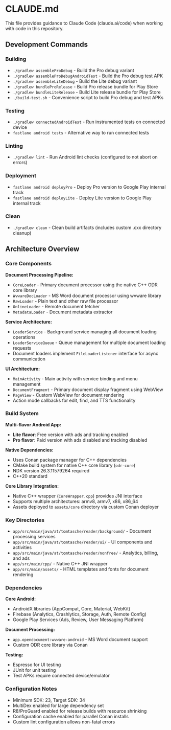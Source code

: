 # CLAUDE.md

This file provides guidance to Claude Code (claude.ai/code) when working with code in this repository.

## Development Commands

### Building
- `./gradlew assembleProDebug` - Build the Pro debug variant
- `./gradlew assembleProDebugAndroidTest` - Build the Pro debug test APK
- `./gradlew assembleLiteDebug` - Build the Lite debug variant
- `./gradlew bundleProRelease` - Build Pro release bundle for Play Store
- `./gradlew bundleLiteRelease` - Build Lite release bundle for Play Store
- `./build-test.sh` - Convenience script to build Pro debug and test APKs

### Testing
- `./gradlew connectedAndroidTest` - Run instrumented tests on connected device
- `fastlane android tests` - Alternative way to run connected tests

### Linting
- `./gradlew lint` - Run Android lint checks (configured to not abort on errors)

### Deployment
- `fastlane android deployPro` - Deploy Pro version to Google Play internal track
- `fastlane android deployLite` - Deploy Lite version to Google Play internal track

### Clean
- `./gradlew clean` - Clean build artifacts (includes custom .cxx directory cleanup)

## Architecture Overview

### Core Components

**Document Processing Pipeline:**
- `CoreLoader` - Primary document processor using the native C++ ODR core library
- `WvwareDocLoader` - MS Word document processor using wvware library
- `RawLoader` - Plain text and other raw file processor  
- `OnlineLoader` - Remote document fetcher
- `MetadataLoader` - Document metadata extractor

**Service Architecture:**
- `LoaderService` - Background service managing all document loading operations
- `LoaderServiceQueue` - Queue management for multiple document loading requests
- Document loaders implement `FileLoaderListener` interface for async communication

**UI Architecture:**
- `MainActivity` - Main activity with service binding and menu management
- `DocumentFragment` - Primary document display fragment using WebView
- `PageView` - Custom WebView for document rendering
- Action mode callbacks for edit, find, and TTS functionality

### Build System

**Multi-flavor Android App:**
- **Lite flavor**: Free version with ads and tracking enabled
- **Pro flavor**: Paid version with ads disabled and tracking disabled

**Native Dependencies:**
- Uses Conan package manager for C++ dependencies
- CMake build system for native C++ core library (`odr-core`)
- NDK version 26.3.11579264 required
- C++20 standard

**Core Library Integration:**
- Native C++ wrapper (`CoreWrapper.cpp`) provides JNI interface
- Supports multiple architectures: armv8, armv7, x86, x86_64
- Assets deployed to `assets/core` directory via custom Conan deployer

### Key Directories

- `app/src/main/java/at/tomtasche/reader/background/` - Document processing services
- `app/src/main/java/at/tomtasche/reader/ui/` - UI components and activities
- `app/src/main/java/at/tomtasche/reader/nonfree/` - Analytics, billing, and ads
- `app/src/main/cpp/` - Native C++ JNI wrapper
- `app/src/main/assets/` - HTML templates and fonts for document rendering

### Dependencies

**Core Android:**
- AndroidX libraries (AppCompat, Core, Material, WebKit)
- Firebase (Analytics, Crashlytics, Storage, Auth, Remote Config)
- Google Play Services (Ads, Review, User Messaging Platform)

**Document Processing:**
- `app.opendocument:wvware-android` - MS Word document support
- Custom ODR core library via Conan

**Testing:**
- Espresso for UI testing
- JUnit for unit testing
- Test APKs require connected device/emulator

### Configuration Notes

- Minimum SDK: 23, Target SDK: 34
- MultiDex enabled for large dependency set
- R8/ProGuard enabled for release builds with resource shrinking
- Configuration cache enabled for parallel Conan installs
- Custom lint configuration allows non-fatal errors